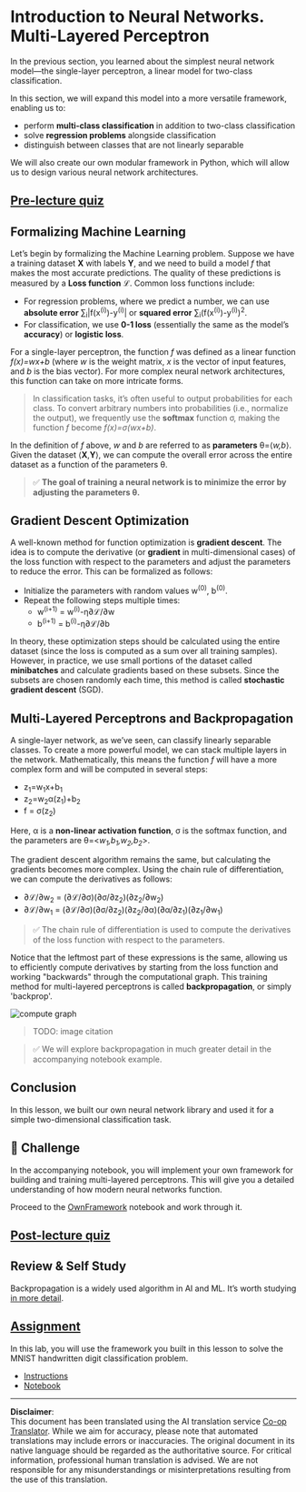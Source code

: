 <!--
CO_OP_TRANSLATOR_METADATA:
{
  "original_hash": "186bf7eeab776b36f557357ea56d4751",
  "translation_date": "2025-08-31T17:49:15+00:00",
  "source_file": "lessons/3-NeuralNetworks/04-OwnFramework/README.md",
  "language_code": "en"
}
-->
# Introduction to Neural Networks. Multi-Layered Perceptron

In the previous section, you learned about the simplest neural network model—the single-layer perceptron, a linear model for two-class classification.

In this section, we will expand this model into a more versatile framework, enabling us to:

* perform **multi-class classification** in addition to two-class classification
* solve **regression problems** alongside classification
* distinguish between classes that are not linearly separable

We will also create our own modular framework in Python, which will allow us to design various neural network architectures.

## [Pre-lecture quiz](https://ff-quizzes.netlify.app/en/ai/quiz/7)

## Formalizing Machine Learning

Let’s begin by formalizing the Machine Learning problem. Suppose we have a training dataset **X** with labels **Y**, and we need to build a model *f* that makes the most accurate predictions. The quality of these predictions is measured by a **Loss function** ℒ. Common loss functions include:

* For regression problems, where we predict a number, we can use **absolute error** ∑<sub>i</sub>|f(x<sup>(i)</sup>)-y<sup>(i)</sup>| or **squared error** ∑<sub>i</sub>(f(x<sup>(i)</sup>)-y<sup>(i)</sup>)<sup>2</sup>.
* For classification, we use **0-1 loss** (essentially the same as the model’s **accuracy**) or **logistic loss**.

For a single-layer perceptron, the function *f* was defined as a linear function *f(x)=wx+b* (where *w* is the weight matrix, *x* is the vector of input features, and *b* is the bias vector). For more complex neural network architectures, this function can take on more intricate forms.

> In classification tasks, it’s often useful to output probabilities for each class. To convert arbitrary numbers into probabilities (i.e., normalize the output), we frequently use the **softmax** function σ, making the function *f* become *f(x)=σ(wx+b)*.

In the definition of *f* above, *w* and *b* are referred to as **parameters** θ=⟨*w,b*⟩. Given the dataset ⟨**X**,**Y**⟩, we can compute the overall error across the entire dataset as a function of the parameters θ.

> ✅ **The goal of training a neural network is to minimize the error by adjusting the parameters θ.**

## Gradient Descent Optimization

A well-known method for function optimization is **gradient descent**. The idea is to compute the derivative (or **gradient** in multi-dimensional cases) of the loss function with respect to the parameters and adjust the parameters to reduce the error. This can be formalized as follows:

* Initialize the parameters with random values w<sup>(0)</sup>, b<sup>(0)</sup>.
* Repeat the following steps multiple times:
    - w<sup>(i+1)</sup> = w<sup>(i)</sup>-η∂ℒ/∂w
    - b<sup>(i+1)</sup> = b<sup>(i)</sup>-η∂ℒ/∂b

In theory, these optimization steps should be calculated using the entire dataset (since the loss is computed as a sum over all training samples). However, in practice, we use small portions of the dataset called **minibatches** and calculate gradients based on these subsets. Since the subsets are chosen randomly each time, this method is called **stochastic gradient descent** (SGD).

## Multi-Layered Perceptrons and Backpropagation

A single-layer network, as we’ve seen, can classify linearly separable classes. To create a more powerful model, we can stack multiple layers in the network. Mathematically, this means the function *f* will have a more complex form and will be computed in several steps:
* z<sub>1</sub>=w<sub>1</sub>x+b<sub>1</sub>
* z<sub>2</sub>=w<sub>2</sub>α(z<sub>1</sub>)+b<sub>2</sub>
* f = σ(z<sub>2</sub>)

Here, α is a **non-linear activation function**, σ is the softmax function, and the parameters are θ=<*w<sub>1</sub>,b<sub>1</sub>,w<sub>2</sub>,b<sub>2</sub>*>.

The gradient descent algorithm remains the same, but calculating the gradients becomes more complex. Using the chain rule of differentiation, we can compute the derivatives as follows:

* ∂ℒ/∂w<sub>2</sub> = (∂ℒ/∂σ)(∂σ/∂z<sub>2</sub>)(∂z<sub>2</sub>/∂w<sub>2</sub>)
* ∂ℒ/∂w<sub>1</sub> = (∂ℒ/∂σ)(∂σ/∂z<sub>2</sub>)(∂z<sub>2</sub>/∂α)(∂α/∂z<sub>1</sub>)(∂z<sub>1</sub>/∂w<sub>1</sub>)

> ✅ The chain rule of differentiation is used to compute the derivatives of the loss function with respect to the parameters.

Notice that the leftmost part of these expressions is the same, allowing us to efficiently compute derivatives by starting from the loss function and working "backwards" through the computational graph. This training method for multi-layered perceptrons is called **backpropagation**, or simply 'backprop'.

<img alt="compute graph" src="images/ComputeGraphGrad.png"/>

> TODO: image citation

> ✅ We will explore backpropagation in much greater detail in the accompanying notebook example.

## Conclusion

In this lesson, we built our own neural network library and used it for a simple two-dimensional classification task.

## 🚀 Challenge

In the accompanying notebook, you will implement your own framework for building and training multi-layered perceptrons. This will give you a detailed understanding of how modern neural networks function.

Proceed to the [OwnFramework](OwnFramework.ipynb) notebook and work through it.

## [Post-lecture quiz](https://ff-quizzes.netlify.app/en/ai/quiz/8)

## Review & Self Study

Backpropagation is a widely used algorithm in AI and ML. It’s worth studying [in more detail](https://wikipedia.org/wiki/Backpropagation).

## [Assignment](lab/README.md)

In this lab, you will use the framework you built in this lesson to solve the MNIST handwritten digit classification problem.

* [Instructions](lab/README.md)
* [Notebook](lab/MyFW_MNIST.ipynb)

---

**Disclaimer**:  
This document has been translated using the AI translation service [Co-op Translator](https://github.com/Azure/co-op-translator). While we aim for accuracy, please note that automated translations may include errors or inaccuracies. The original document in its native language should be regarded as the authoritative source. For critical information, professional human translation is advised. We are not responsible for any misunderstandings or misinterpretations resulting from the use of this translation.